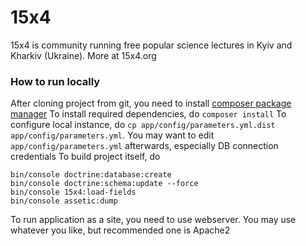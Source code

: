 15x4
====

15x4 is community running free popular science lectures in Kyiv and Kharkiv (Ukraine). More at 15x4.org

### How to run locally

After cloning project from git, you need to install [composer package manager](https://getcomposer.org/doc/00-intro.md#installation-linux-unix-osx)
To install required dependencies, do `composer install`
To configure local instance, do `cp app/config/parameters.yml.dist app/config/parameters.yml`. You may want to edit `app/config/parameters.yml` afterwards, especially DB connection credentials
To build project itself, do
```
bin/console doctrine:database:create
bin/console doctrine:schema:update --force
bin/console 15x4:load-fields
bin/console assetic:dump
```
To run application as a site, you need to use webserver. You may use whatever you like, but recommended one is Apache2
